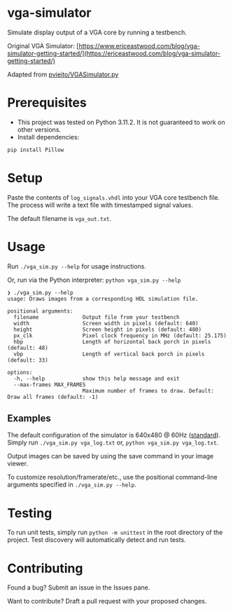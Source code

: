 # vga-simulator

Simulate display output of a VGA core by running a testbench.

Original VGA Simulator: [https://www.ericeastwood.com/blog/vga-simulator-getting-started/](https://ericeastwood.com/blog/vga-simulator-getting-started/)

Adapted from [pvieito/VGASimulator.py](https://gist.github.com/pvieito/8cdb54a9a03fd36e51c8df6e331a3006)

# Prerequisites
- This project was tested on Python 3.11.2. It is not guaranteed to work on other versions.
- Install dependencies:
```bash
pip install Pillow
```

# Setup
Paste the contents of `log_signals.vhdl` into your VGA core testbench file. 
The process will write a text file with timestamped signal values.

The default filename is `vga_out.txt`.

# Usage
Run `./vga_sim.py --help` for usage instructions.

Or, run via the Python interpreter: `python vga_sim.py --help`

```
❯ ./vga_sim.py --help
usage: Draws images from a corresponding HDL simulation file.

positional arguments:
  filename              Output file from your testbench
  width                 Screen width in pixels (default: 640)
  height                Screen height in pixels (default: 480)
  px_clk                Pixel clock frequency in MHz (default: 25.175)
  hbp                   Length of horizontal back porch in pixels (default: 48)
  vbp                   Length of vertical back porch in pixels (default: 33)

options:
  -h, --help            show this help message and exit
  --max-frames MAX_FRAMES
                        Maximum number of frames to draw. Default: Draw all frames (default: -1)
```

## Examples
The default configuration of the simulator is 640x480 @ 60Hz ([standard](http://tinyvga.com/vga-timing/640x480@60Hz)). Simply run `./vga_sim.py vga_log.txt`
or, `python vga_sim.py vga_log.txt`.

Output images can be saved by using the save command in your image viewer.

To customize resolution/framerate/etc., use the positional command-line arguments specified in `./vga_sim.py --help`.

# Testing
To run unit tests, simply run `python -m unittest` in the root directory of the project.
Test discovery will automatically detect and run tests.

# Contributing
Found a bug? Submit an issue in the Issues pane.

Want to contribute? Draft a pull request with your proposed changes.
